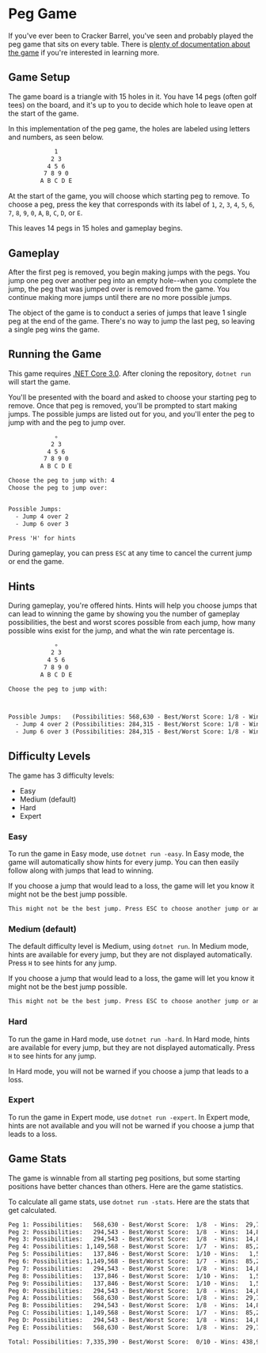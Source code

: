 # Peg Game

If you've ever been to Cracker Barrel, you've seen and probably played the peg game that sits on every table. There is [plenty of documentation about the game](https://www.google.com/search?q=peg+game+cracker+barrel) if you're interested in learning more.

## Game Setup

The game board is a triangle with 15 holes in it. You have 14 pegs (often golf tees) on the board, and it's up to you to decide which hole to leave open at the start of the game.

In this implementation of the peg game, the holes are labeled using letters and numbers, as seen below.

``` txt
             1
            2 3
           4 5 6
          7 8 9 0
         A B C D E
```

At the start of the game, you will choose which starting peg to remove. To choose a peg, press the key that corresponds with its label of `1`, `2`, `3`, `4`, `5`, `6`, `7`, `8`, `9`, `0`, `A`, `B`, `C`, `D`, or `E`.

This leaves 14 pegs in 15 holes and gameplay begins.

## Gameplay

After the first peg is removed, you begin making jumps with the pegs. You jump one peg over another peg into an empty hole--when you complete the jump, the peg that was jumped over is removed from the game. You continue making more jumps until there are no more possible jumps.

The object of the game is to conduct a series of jumps that leave 1 single peg at the end of the game. There's no way to jump the last peg, so leaving a single peg wins the game.

## Running the Game

This game requires [.NET Core 3.0](https://docs.microsoft.com/en-us/dotnet/core/#download-net-core). After cloning the repository, `dotnet run` will start the game.

You'll be presented with the board and asked to choose your starting peg to remove. Once that peg is removed, you'll be prompted to start making jumps. The possible jumps are listed out for you, and you'll enter the peg to jump with and the peg to jump over.

``` txt
             ∘
            2 3
           4 5 6
          7 8 9 0
         A B C D E

Choose the peg to jump with: 4
Choose the peg to jump over:


Possible Jumps:
  - Jump 4 over 2
  - Jump 6 over 3

Press 'H' for hints
```

During gameplay, you can press `ESC` at any time to cancel the current jump or end the game.

## Hints

During gameplay, you're offered hints. Hints will help you choose jumps that can lead to winning the game by showing you the number of gameplay possibilities, the best and worst scores possible from each jump, how many possible wins exist for the jump, and what the win rate percentage is.

``` txt
             ∘
            2 3
           4 5 6
          7 8 9 0
         A B C D E

Choose the peg to jump with:



Possible Jumps:   (Possibilities: 568,630 - Best/Worst Score: 1/8 - Wins: 29,760 - Win Rate:   5.23%)
  - Jump 4 over 2 (Possibilities: 284,315 - Best/Worst Score: 1/8 - Wins: 14,880 - Win Rate:   5.23%)
  - Jump 6 over 3 (Possibilities: 284,315 - Best/Worst Score: 1/8 - Wins: 14,880 - Win Rate:   5.23%)
```

## Difficulty Levels

The game has 3 difficulty levels:

* Easy
* Medium (default)
* Hard
* Expert

### Easy

To run the game in Easy mode, use `dotnet run -easy`. In Easy mode, the game will automatically show hints for every jump. You can then easily follow along with jumps that lead to winning.

If you choose a jump that would lead to a loss, the game will let you know it might not be the best jump possible.

``` txt
This might not be the best jump. Press ESC to choose another jump or any other key to continue.
```

### Medium (default)

The default difficulty level is Medium, using `dotnet run`. In Medium mode, hints are available for every jump, but they are not displayed automatically. Press `H` to see hints for any jump.

If you choose a jump that would lead to a loss, the game will let you know it might not be the best jump possible.

``` txt
This might not be the best jump. Press ESC to choose another jump or any other key to continue.
```

### Hard

To run the game in Hard mode, use `dotnet run -hard`. In Hard mode, hints are available for every jump, but they are not displayed automatically. Press `H` to see hints for any jump.

In Hard mode, you will not be warned if you choose a jump that leads to a loss.

### Expert

To run the game in Expert mode, use `dotnet run -expert`. In Expert mode, hints are not available and you will not be warned if you choose a jump that leads to a loss.

## Game Stats

The game is winnable from all starting peg positions, but some starting positions have better chances than others. Here are the game statistics.

To calculate all game stats, use `dotnet run -stats`. Here are the stats that get calculated.

``` txt
Peg 1: Possibilities:   568,630 - Best/Worst Score:  1/8  - Wins:  29,760 - Win Rate:   5.23%
Peg 2: Possibilities:   294,543 - Best/Worst Score:  1/8  - Wins:  14,880 - Win Rate:   5.05%
Peg 3: Possibilities:   294,543 - Best/Worst Score:  1/8  - Wins:  14,880 - Win Rate:   5.05%
Peg 4: Possibilities: 1,149,568 - Best/Worst Score:  1/7  - Wins:  85,258 - Win Rate:   7.42%
Peg 5: Possibilities:   137,846 - Best/Worst Score:  1/10 - Wins:   1,550 - Win Rate:   1.12%
Peg 6: Possibilities: 1,149,568 - Best/Worst Score:  1/7  - Wins:  85,258 - Win Rate:   7.42%
Peg 7: Possibilities:   294,543 - Best/Worst Score:  1/8  - Wins:  14,880 - Win Rate:   5.05%
Peg 8: Possibilities:   137,846 - Best/Worst Score:  1/10 - Wins:   1,550 - Win Rate:   1.12%
Peg 9: Possibilities:   137,846 - Best/Worst Score:  1/10 - Wins:   1,550 - Win Rate:   1.12%
Peg 0: Possibilities:   294,543 - Best/Worst Score:  1/8  - Wins:  14,880 - Win Rate:   5.05%
Peg A: Possibilities:   568,630 - Best/Worst Score:  1/8  - Wins:  29,760 - Win Rate:   5.23%
Peg B: Possibilities:   294,543 - Best/Worst Score:  1/8  - Wins:  14,880 - Win Rate:   5.05%
Peg C: Possibilities: 1,149,568 - Best/Worst Score:  1/7  - Wins:  85,258 - Win Rate:   7.42%
Peg D: Possibilities:   294,543 - Best/Worst Score:  1/8  - Wins:  14,880 - Win Rate:   5.05%
Peg E: Possibilities:   568,630 - Best/Worst Score:  1/8  - Wins:  29,760 - Win Rate:   5.23%

Total: Possibilities: 7,335,390 - Best/Worst Score:  0/10 - Wins: 438,984 - Win Rate:   5.98%
```
